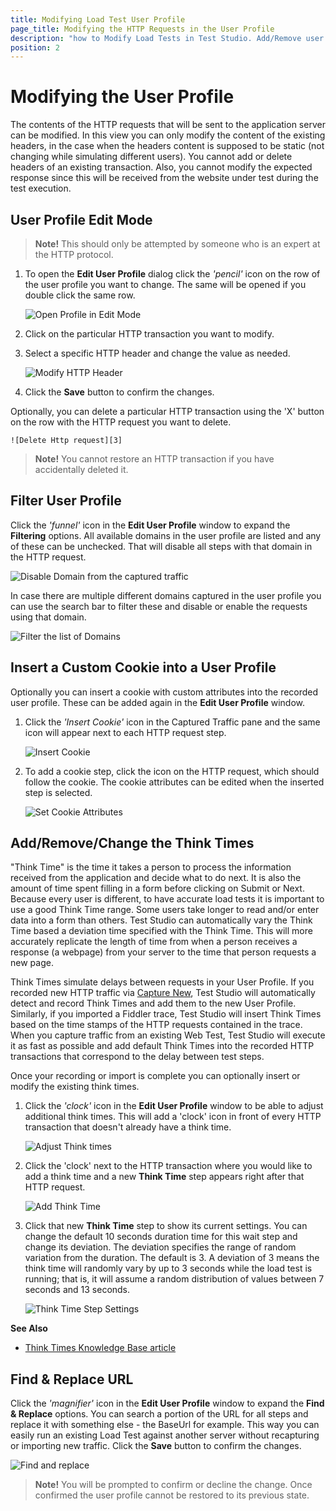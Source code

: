 ```yaml
---
title: Modifying Load Test User Profile
page_title: Modifying the HTTP Requests in the User Profile
description: "how to Modify Load Tests in Test Studio. Add/Remove user profiles, Change the test settings (number of virtual users, the duration of the test, the workload), Change the user profile name, Add/Remove/Change the think times, Modify the HTTP transactions"
position: 2
---
```

# Modifying the User Profile

The contents of the HTTP requests that will be sent to the application server can be modified. In this view you can only modify the content of the existing headers, in the case when the headers content is supposed to be static (not changing while simulating different users). You cannot add or delete headers of an existing transaction. Also, you cannot modify the expected response since this will be received from the website under test during the test execution.

## User Profile Edit Mode

> __Note!__ This should only be attempted by someone who is an expert at the HTTP protocol.

1. To open the __Edit User Profile__ dialog click the _'pencil'_ icon on the row of the user profile you want to change. The same will be opened if you double click the same row.

    ![Open Profile in Edit Mode][1]

1. Click on the particular HTTP transaction you want to modify.

1. Select a specific HTTP header and change the value as needed.

    ![Modify HTTP Header][2]

1. Click the **Save** button to confirm the changes.

Optionally, you can delete a particular HTTP transaction using the 'X' button on the row with the HTTP request you want to delete.

    ![Delete Http request][3]

> __Note!__ You cannot restore an HTTP transaction if you have accidentally deleted it.

## Filter User Profile

Click the _'funnel'_ icon in the __Edit User Profile__ window to expand the __Filtering__ options. All available domains in the user profile are listed and any of these can be unchecked. That will disable all steps with that domain in the HTTP request.

![Disable Domain from the captured traffic][4]

In case there are multiple different domains captured in the user profile you can use the search bar to filter these and disable or enable the requests using that domain.

![Filter the list of Domains][5]

## Insert a Custom Cookie into a User Profile

Optionally you can insert a cookie with custom attributes into the recorded user profile. These can be added again in the __Edit User Profile__ window.

1. Click the _'Insert Cookie'_ icon in the Captured Traffic pane and the same icon will appear next to each HTTP request step.

    ![Insert Cookie][6]

1. To add a cookie step, click the icon on the HTTP request, which should follow the cookie. The cookie attributes can be edited when the inserted step is selected.

    ![Set Cookie Attributes][7]

## Add/Remove/Change the Think Times

"Think Time" is the time it takes a person to process the information received from the application and decide what to do next. It is also the amount of time spent filling in a form before clicking on Submit or Next. Because every user is different, to have accurate load tests it is important to use a good Think Time range. Some users take longer to read and/or enter data into a form than others. Test Studio can automatically vary the Think Time based a deviation time specified with the Think Time. This will more accurately replicate the length of time from when a person receives a response (a webpage) from your server to the time that person requests a new page.

Think Times simulate delays between requests in your User Profile. If you recorded new HTTP traffic via <a href="/features/testing-types/load-testing/capturing-traffic" target="_blank">Capture New</a>, Test Studio will automatically detect and record Think Times and add them to the new User Profile. Similarly, if you imported a Fiddler trace, Test Studio will insert Think Times based on the time stamps of the HTTP requests contained in the trace. When you capture traffic from an existing Web Test, Test Studio will execute it as fast as possible and add default Think Times into the recorded HTTP transactions that correspond to the delay between test steps.

Once your recording or import is complete you can optionally insert or modify the existing think times.

1. Click the _'clock'_ icon in the __Edit User Profile__ window to be able to adjust additional think times. This will add a 'clock' icon in front of every HTTP transaction that doesn't already have a think time.

    ![Adjust Think times][8]

1. Click the 'clock' next to the HTTP transaction where you would like to add a think time and a new **Think Time** step appears right after that HTTP request.

    ![Add Think Time][9]

1. Click that new **Think Time** step to show its current settings. You can change the default 10 seconds duration time for this wait step and change its deviation. The deviation specifies the range of random variation from the duration. The default is 3. A deviation of 3 means the think time will randomly vary by up to 3 seconds while the load test is running; that is, it will assume a random distribution of values between 7 seconds and 13 seconds.

    ![Think Time Step Settings][10]

**See Also**

- <a href="/knowledge-base/load-testing-kb/think-times" target="_blank">Think Times Knowledge Base article</a>

## Find & Replace URL

Click the _'magnifier'_ icon in the __Edit User Profile__ window to expand the __Find & Replace__ options. You can search a portion of the URL for all steps and replace it with something else - the BaseUrl for example. This way you can easily run an existing Load Test against another server without recapturing or importing new traffic. Click the **Save** button to confirm the changes.

![Find and replace][11]

> __Note!__ You will be prompted to confirm or decline the change. Once confirmed the user profile cannot be restored to its previous state.

[1]: /img/features/testing-types/load-testing/adding-user-profiles/fig9.png
[2]: /img/features/testing-types/load-testing/modifying-tests/fig2.png
[3]: /img/features/testing-types/load-testing/modifying-tests/fig3.png
[4]: /img/features/testing-types/load-testing/modifying-tests/fig4.png
[5]: /img/features/testing-types/load-testing/modifying-tests/fig5.png
[6]: /img/features/testing-types/load-testing/modifying-tests/fig6.png
[7]: /img/features/testing-types/load-testing/modifying-tests/fig7.png
[8]: /img/features/testing-types/load-testing/modifying-tests/fig8.png
[9]: /img/features/testing-types/load-testing/modifying-tests/fig9.png
[10]: /img/features/testing-types/load-testing/modifying-tests/fig10.png
[11]: /img/features/testing-types/load-testing/modifying-tests/fig11.png
